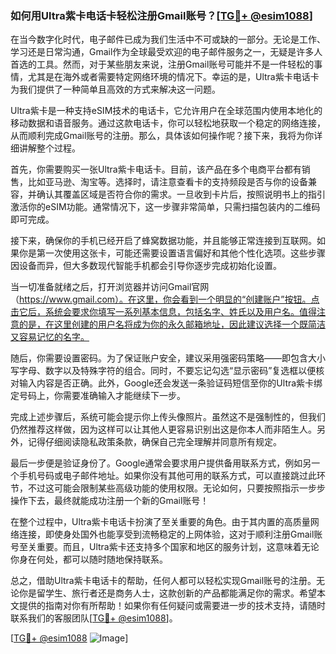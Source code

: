 ### 如何用Ultra紫卡电话卡轻松注册Gmail账号？[[TG💪+ @esim1088](https://t.me/s/esim1088)]

在当今数字化时代，电子邮件已成为我们生活中不可或缺的一部分。无论是工作、学习还是日常沟通，Gmail作为全球最受欢迎的电子邮件服务之一，无疑是许多人首选的工具。然而，对于某些朋友来说，注册Gmail账号可能并不是一件轻松的事情，尤其是在海外或者需要特定网络环境的情况下。幸运的是，Ultra紫卡电话卡为我们提供了一种简单且高效的方式来解决这一问题。

Ultra紫卡是一种支持eSIM技术的电话卡，它允许用户在全球范围内使用本地化的移动数据和语音服务。通过这款电话卡，你可以轻松地获取一个稳定的网络连接，从而顺利完成Gmail账号的注册。那么，具体该如何操作呢？接下来，我将为你详细讲解整个过程。

首先，你需要购买一张Ultra紫卡电话卡。目前，该产品在多个电商平台都有销售，比如亚马逊、淘宝等。选择时，请注意查看卡的支持频段是否与你的设备兼容，并确认其覆盖区域是否符合你的需求。一旦收到卡片后，按照说明书上的指引激活你的eSIM功能。通常情况下，这一步骤非常简单，只需扫描包装内的二维码即可完成。

接下来，确保你的手机已经开启了蜂窝数据功能，并且能够正常连接到互联网。如果你是第一次使用这张卡，可能还需要设置语言偏好和其他个性化选项。这些步骤因设备而异，但大多数现代智能手机都会引导你逐步完成初始化设置。

当一切准备就绪之后，打开浏览器并访问Gmail官网（https://www.gmail.com）。在这里，你会看到一个明显的“创建账户”按钮。点击它后，系统会要求你填写一系列基本信息，包括名字、姓氏以及用户名。值得注意的是，在这里创建的用户名将成为你的永久邮箱地址，因此建议选择一个既简洁又容易记忆的名字。

随后，你需要设置密码。为了保证账户安全，建议采用强密码策略——即包含大小写字母、数字以及特殊字符的组合。同时，不要忘记勾选“显示密码”复选框以便核对输入内容是否正确。此外，Google还会发送一条验证码短信至你的Ultra紫卡绑定号码上，你需要准确输入才能继续下一步。

完成上述步骤后，系统可能会提示你上传头像照片。虽然这不是强制性的，但我们仍然推荐这样做，因为这样可以让其他人更容易识别出这是你本人而非陌生人。另外，记得仔细阅读隐私政策条款，确保自己完全理解并同意所有规定。

最后一步便是验证身份了。Google通常会要求用户提供备用联系方式，例如另一个手机号码或电子邮件地址。如果你没有其他可用的联系方式，可以直接跳过此环节，不过这可能会限制某些高级功能的使用权限。无论如何，只要按照指示一步步操作下去，最终就能成功注册一个新的Gmail账号！

在整个过程中，Ultra紫卡电话卡扮演了至关重要的角色。由于其内置的高质量网络连接，即使身处国外也能享受到流畅稳定的上网体验，这对于顺利注册Gmail账号至关重要。而且，Ultra紫卡还支持多个国家和地区的服务计划，这意味着无论你身在何处，都可以随时随地保持联系。

总之，借助Ultra紫卡电话卡的帮助，任何人都可以轻松实现Gmail账号的注册。无论你是留学生、旅行者还是商务人士，这款创新的产品都能满足你的需求。希望本文提供的指南对你有所帮助！如果你有任何疑问或需要进一步的技术支持，请随时联系我们的客服团队[[TG💪+ @esim1088](https://t.me/s/esim1088)]。

[[TG💪+ @esim1088](https://t.me/s/esim1088) ![Image](https://i.postimg.cc/4NQfJmqS/Snipaste-2025-05-13-00-14-12.png)]